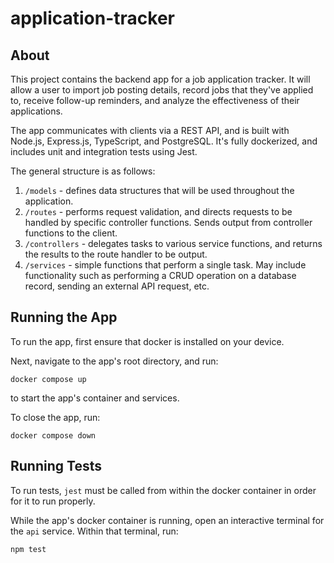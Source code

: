 # application-tracker

## About

This project contains the backend app for a job application tracker. It will allow a user to import job posting details,
record jobs that they've applied to, receive follow-up reminders, and analyze the effectiveness of their applications.

The app communicates with clients via a REST API, and is built with Node.js, Express.js, TypeScript, and PostgreSQL.
It's fully dockerized, and includes unit and integration tests using Jest.

The general structure is as follows:

1. `/models` - defines data structures that will be used throughout the application. 
2. `/routes` - performs request validation, and directs requests to be handled by specific controller functions. Sends output from controller functions 
to the client.
3. `/controllers` - delegates tasks to various service functions, and returns the results to the route handler to be output.
4. `/services` - simple functions that perform a single task. May include functionality such as performing a CRUD operation on a database record, 
sending an external API request, etc.

## Running the App

To run the app, first ensure that docker is installed on your device.

Next, navigate to the app's root directory, and run:
```
docker compose up
```
to start the app's container and services. 

To close the app, run:
```
docker compose down
```

## Running Tests

To run tests, `jest` must be called from within the docker container in order for it to run properly. 

While the app's docker container is running, open an interactive terminal for the `api` service. Within that terminal, run:
```
npm test
```
